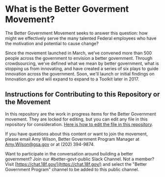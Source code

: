# What is the Better Goverment Movement?

The Better Government Movement seeks to answer this question: how might we effectively serve the many talented Federal employees who have the motivation and potential to cause change?

Since the movement launched in March, we’ve convened more than 500 people across the government to envision a better government. Through crowdsourcing, we’ve defined what we mean by better government, what is stopping us from innovating, and have created a series of six plays to guide innovation across the government. Soon, we'll launch or initial findings on Innovation.gov and will expand to expand to a Toolkit later in 2017.

## Instructions for Contributing to this Repository or the Movement

In this repository are the work in progress items for the Better Government movement. They are locked for editing, but you can edit any file in this repository for consideration. [Here is how to edit the file in this repository](https://help.github.com/articles/editing-files-in-another-user-s-repository/).

If you have questions about this content or want to join the movement, please email Amy Wilson, Better Government Program Manager at [Amy.Wilson@gsa.gov](mailto:Amy.Wilson@gsa.gov) or at (202) 394-9874.

Want to participate in the conversation around building a better government? Join our #better-govt-public Slack Channel. Not a member? Visit [https://chat.18f.gov/](https://chat.18f.gov/) and select the "Better Government Program" channel to be added to this public channel.

